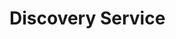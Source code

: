 # Discovery Service

<!-- https://docs.microsoft.com/en-us/dynamics365/customer-engagement/developer/developer-tools -->